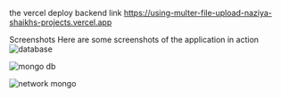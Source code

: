 the vercel deploy backend link https://using-multer-file-upload-naziya-shaikhs-projects.vercel.app


Screenshots
Here are some screenshots of the application in action
![database](https://github.com/user-attachments/assets/ddfe9014-50d9-4dce-bbb9-4e846f1b3c55)

![mongo db ](https://github.com/user-attachments/assets/fb871f67-fe00-4ee5-bb79-a6a44396cef9)

![network mongo](https://github.com/user-attachments/assets/20bc5ec0-f771-4880-912d-2765e0d07c8e)


